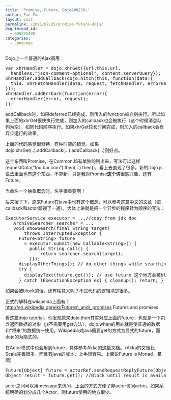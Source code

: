 ```yaml
---
title: 'Promise, Future, Dojo&#8230;'
author: Fan Fan
layout: post
permalink: /2011/07/25/promise-future-dojo/
dsq_thread_id:
  - 606895498
categories:
  - Language
---
```

Dojo上一个普通的Ajax调用：

<pre>var xhrHandler = dojo.xhrGet({url:this.url, 
  handleAs:"json-comment-optional", content:serverQuery});
xhrHandler.addCallback(dojo.hitch(this, function(data){
  this._xhrFetchHandler(data, request, fetchHandler, errorHandler);
}));
xhrHandler.addErrback(function(error){
  errorHandler(error, request);
});</pre>

addCallback时，如果deferred已经完成，则传入的function被立刻执行。所以如果上面的xhrGet很快执行完成，则加入的callback也会被执行（这个时候消息队列为空），如同代码顺序执行。如果xhrGet较长时间完成，则加入的callback会有异步运行的效果。

上面的代码感觉很奇特，有种时空的错觉。如果dojo.xhrGet(..).addCallback(&#8230;).addCallback(&#8230;)则好点。

这个东西叫Promise，在CommonJS有单独的列出来，写法可以这样requestData(&#8220;foo.bar.com&#8221;).then(&#8230;).then()，看上去直观了很多。新的Dojo.js语法里面也有这个东西，不算新，只是我对Promise**这个词**很感兴趣，还有Future。

当命名一个抽象概念时，名字很重要啊！

后来搜了下，原来Future在java中也有这个[概念][1]，可以参考这篇[中文的文章][2]（把callback和actor鄙视了一通），大体上讲就是把一个异步的程序转为顺序的写法：

<pre>ExecutorService executor = ...//copy from jdk doc
   ArchiveSearcher searcher = ...
   void showSearch(final String target)
       throws InterruptedException {
     Future&lt;String&gt; future
       = executor.submit(new Callable&lt;String&gt;() {
         public String call() {
             return searcher.search(target);
         }});
     displayOtherThings(); // do other things while searching
     try {
       displayText(future.get()); // use future 这个地方会被block
     } catch (ExecutionException ex) { cleanup(); return; }</pre>

如果会被block的话，还有啥意义呢？不过代码的逻辑清楚很多。

正式的解释在wikipeida上面有：http://en.wikipedia.opreiki/Futures\_and\_promises Futures and promises.

看[这篇][3]dojo tutorial，你发现原来dojo.then其实对应上面的future，也就是一个包含返回数据的对象（js不需要用*get*方法），dojo.when的用处就是使普通的数据和“将来”的数据统一使用。Wikipedia对java需要get的方式为显式的future，而dojo的为隐式的。

在Actor模式中也会用到future，具体参考Akka的[这篇][4]文档。（Akka的文档比Scala完善很多，而且有java的版本，上手很容易。上面说Future is Monad，晕啊）

<pre>Future[Object] future = actorRef.sendRequestReplyFuture[Object](msg);
Object result = future.get(); //Block until result is available, usually bad practice</pre>

actor之间可以用message来访问，上面的方式方便了非actor访问actor。如果系统明确的划分成几个Actor，则future使用的地方很少。

 [1]: http://download.oracle.com/javase/6/docs/api/java/util/concurrent/Future.html
 [2]: http://www.cnblogs.com/uptownBoy/articles/1772483.html
 [3]: http://www.sitepen.com/blog/2010/05/03/robust-promises-with-dojo-deferred-1-5/
 [4]: http://akka.io/docs/akka/1.1/java/futures.html